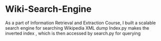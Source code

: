 # Wiki-Search-Engine
As a part of Information Retrieval and Extraction Course, I built a scalable search engine for searching Wikipedia XML dump
Index.py makes the inverted index , which is then accessed by search.py for querying

